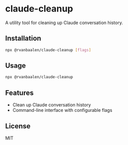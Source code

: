 # claude-cleanup

A utility tool for cleaning up Claude conversation history.

## Installation

```bash
npx @rvanbaalen/claude-cleanup [flags]
```

## Usage

```bash
npx @rvanbaalen/claude-cleanup
```

## Features

- Clean up Claude conversation history
- Command-line interface with configurable flags

## License

MIT